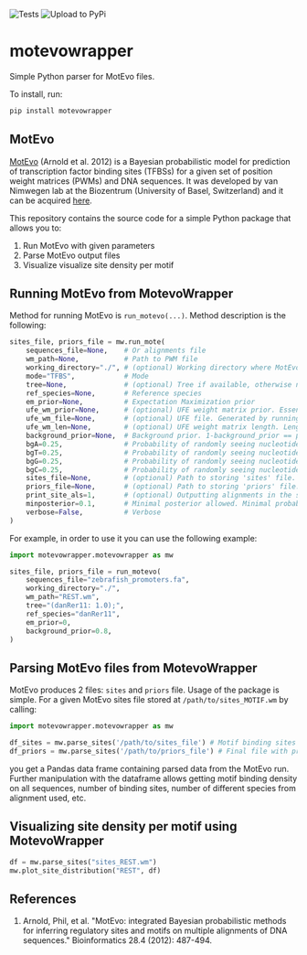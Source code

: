 ![Tests](https://github.com/brlauuu/motevowrapper/workflows/Tests/badge.svg) ![Upload to PyPi](https://github.com/brlauuu/motevowrapper/workflows/Upload%20to%20PyPi/badge.svg)

# motevowrapper

Simple Python parser for MotEvo files.

To install, run:

```bash
pip install motevowrapper
```

## MotEvo

[MotEvo](https://pubmed.ncbi.nlm.nih.gov/22334039/) (Arnold et al. 2012) is a Bayesian probabilistic model for prediction of transcription factor binding sites (TFBSs) for a given set of position weight matrices (PWMs) and DNA sequences. It was developed by van Nimwegen lab at the Biozentrum (University of Basel, Switzerland) and it can be acquired [here](https://swissregulon.unibas.ch/sr/software).

This repository contains the source code for a simple Python package that allows you to:

1. Run MotEvo with given parameters
2. Parse MotEvo output files
3. Visualize visualize site density per motif

## Running MotEvo from MotevoWrapper

Method for running MotEvo is `run_motevo(...)`. Method description is the following:

```python
sites_file, priors_file = mw.run_mote(
    sequences_file=None,    # Or alignments file
    wm_path=None,           # Path to PWM file
    working_directory="./", # (optional) Working directory where MotEvo will be ran
    mode="TFBS",            # Mode
    tree=None,              # (optional) Tree if available, otherwise no other species are assumed
    ref_species=None,       # Reference species
    em_prior=None,          # Expectation Maximization prior
    ufe_wm_prior=None,      # (optional) UFE weight matrix prior. Essentially number of other possible PWMs. Tied to other 'ufe' parameters
    ufe_wm_file=None,       # (optional) UFE file. Generated by running "runUFE" on a given tree and nucleotide likelihood. Tied to other 'ufe' parameters
    ufe_wm_len=None,        # (optional) UFE weight matrix length. Length of other 'competing' motifs on given sequences. If set to 'auto', given motif length is used.
    background_prior=None,  # Background prior. 1-background_prior == probability that a given motif has a site on a given sequence
    bgA=0.25,               # Probability of randomly seeing nucleotide 'A' in a given sequence
    bgT=0.25,               # Probability of randomly seeing nucleotide 'T' in a given sequence
    bgG=0.25,               # Probability of randomly seeing nucleotide 'G' in a given sequence
    bgC=0.25,               # Probability of randomly seeing nucleotide 'C' in a given sequence
    sites_file=None,        # (optional) Path to storing 'sites' file. Default path is {working_directory}/sites_{motif}.wm
    priors_file=None,       # (optional) Path to storing 'priors' file. Default path is {working_directory}/priors_{motif}.wm
    print_site_als=1,       # (optional) Outputting alignments in the sites file.
    minposterior=0.1,       # Minimal posterior allowed. Minimal probability that a motif will bind on a a given sequence. Only 1 site!
    verbose=False,          # Verbose
)
```

For example, in order to use it you can use the following example:

```python
import motevowrapper.motevowrapper as mw

sites_file, priors_file = run_motevo(
    sequences_file="zebrafish_promoters.fa",
    working_directory="./",
    wm_path="REST.wm",
    tree="(danRer11: 1.0);",
    ref_species="danRer11",
    em_prior=0,
    background_prior=0.8,
)

```

## Parsing MotEvo files from MotevoWrapper

MotEvo produces 2 files: `sites` and `priors` file. Usage of the package is simple. For a given MotEvo sites file stored at `/path/to/sites_MOTIF.wm` by calling:

```python
import motevowrapper.motevowrapper as mw

df_sites = mw.parse_sites('/path/to/sites_file') # Motif binding sites
df_priors = mw.parse_sites('/path/to/priors_file') # Final file with priors

```

you get a Pandas data frame containing parsed data from the MotEvo run. Further manipulation with the dataframe allows getting motif binding density on all sequences, number of binding sites, number of different species from alignment used, etc.

## Visualizing site density per motif using MotevoWrapper

```python
df = mw.parse_sites("sites_REST.wm")
mw.plot_site_distribution("REST", df)
```

## References

1. Arnold, Phil, et al. "MotEvo: integrated Bayesian probabilistic methods for inferring regulatory sites and motifs on multiple alignments of DNA sequences." Bioinformatics 28.4 (2012): 487-494.

